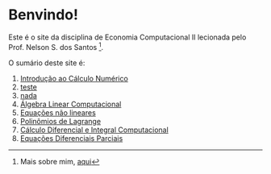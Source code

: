 # Benvindo!

Este é o site da disciplina de Economia Computacional II lecionada pelo Prof. Nelson S. dos Santos [^1].

O sumário deste site é:

1. [Introdução ao Cálculo Numérico](calculonumerico.md)
2. [teste](http://www.terra.com.br)
3. [nada](https://github.com/ecompfin-ufrgs/economiacomputacional2/blob/main/docs/polinomioLagrange.html)
4. [Álgebra Linear Computacional](algebralinearcomputacional.md)
5. [Equações não lineares](equacoes_nao_lineares.md)
6. [Polinômios de Lagrange](polinomioLagrange.html)
7. [Cálculo Diferencial e Integral Computacional](calculo.md)
8. [Equações Diferenciais Parciais](edp.md)







[^1]: Mais sobre mim, [aqui](https://professor.ufrgs.br/nelsonseixas)
